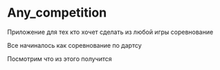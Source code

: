 # Any_competition
Приложение для тех кто хочет сделать из любой игры соревнование

Все начиналось как соревнование по дартсу

Посмотрим что из этого получится